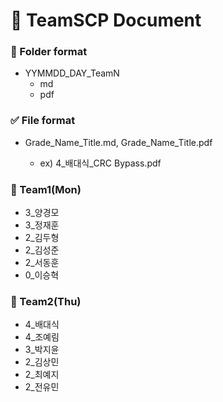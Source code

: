 ﻿# :ledger: TeamSCP Document

### :file_folder: Folder format

- YYMMDD_DAY_TeamN
  - md
  - pdf

### :white_check_mark: File format

- Grade_Name_Title.md, Grade_Name_Title.pdf

  - ex) 4_배대식_CRC Bypass.pdf
 
### :pushpin: Team1(Mon)
- 3_양경모
- 3_정재훈
- 2_김두형
- 2_김성준
- 2_서동훈
- 0_이승혁

### :pushpin: Team2(Thu)
- 4_배대식
- 4_조예림
- 3_박지윤
- 2_김상민
- 2_최예지
- 2_전유민
